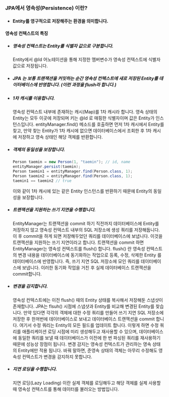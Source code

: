 ### JPA에서 영속성(Persistence) 이란?

* #### Entity를 영구적으로 저장해주는 환경을 의미합니다.

#### 영속성 컨텍스트의 특징
* ##### 영속성 컨텍스트는 Entity를 식별자 값으로 구분합니다.
    Entity에서 @Id 어노테이션을 통해 지정한 멤버변수가 영속성 컨텍스트에 식별자 값으로 저장됩니다.

* ##### JPA 는 보통 트랜잭션을 커밋하는 순간 영속성 컨텍스트에 새로 저장된 Entity를 데이터베이스에 반영합니다. (이런 과정을 flush라 합니다.)

* ##### 1차 캐시를 이용합니다.
    영속성 컨텍스트 내부에 존재하는 캐시(Map)를 1차 캐시라 합니다. 영속 상태의 Entity는 모두 이곳에 저장되며 키는 @Id 로 매핑한 식별자이며 값은 Entity가 인스턴스입니다. entityManager.find() 메소드를 호출하면 먼저 1차 캐시에서 Entity를 찾고, 만약 찾는 Entity가 1차 캐시에 없으면 데이터베이스에서 조회한 후 1차 캐시에 저장하고 영속 상태인 해당 객체를 반환합니다.

* ##### 객체의 동일성을 보장합니다.
    ```java
    Person taemin = new Person(1, "taemin"); // id, name
    entityManager.persist(taemin);
    Person taemin1 = entityManager.find(Person.class, 1);
    Person taemin2 = entityManager.find(Person.class, 1);
    taemin1 == taemin2 // true
    ```
    이와 같이 1차 캐시에 있는 같은 Entity 인스턴스를 반환하기 때문에 Entity의 동일성을 보장합니다.

* ##### 트랜잭션을 지원하는 쓰기 지연을 수행합니다.
    EntityManager는 트랜잭션을 commit 하기 직전까지 데이터베이스에 Entity를 저장하지 않고 영속성 컨텍스트 내부의 SQL 저장소에 생성 쿼리를 저장해둡니다. 이 후 commit을 하게 되면 저장해두었던 쿼리를 데이터베이스에 보냅니다. 이것을 트랜잭션을 지원하는 쓰기 지연이라고 합니다.
    트랜잭션을 commit 하면 EntityManager는 영속성 컨텍스트를 flush() 합니다. flush() 란 영속성 컨텍스트의 변경 내용을 데이터베이스에 동기화하는 작업으로 등록, 수정, 삭제한 Entity 를 데이터베이스에 반영합니다. 즉, 쓰기 지연 SQL 저장소에 모인 쿼리를 데이터베이스에 보냅니다. 이러한 동기화 작업을 거친 후 실제 데이터베이스 트랜잭션을 commit합니다.

* ##### 변경을 감지합니다.
    영속성 컨텍스트에는 이전 flush() 때의 Entity 상태를 복사해서 저장해둔 스냅샷이 존재합니다. JPA는 flsuh() 시점에 스냅샷과 Entity를 비교해 변경된 Entity를 찾습니다. 만약 있다면 각각의 객체에 대한 수정 쿼리를 만들어 쓰기 지연 SQL 저장소에 저장한 후 한꺼번에 데이터베이스로 보내고 데이터베이스 트랜잭션을 commit 합니다. 
    여기서 수정 쿼리는 Entity의 모든 필드를 업데이트 합니다. 이렇게 하면 수정 쿼리를 애플리케이션 로딩 시점에 미리 생성해두고 재사용할 수 있으며, 데이터베이스에 동일한 쿼리를 보낼 때 데이터베이스가 이전에 한 번 파싱된 쿼리를 재사용하기 때문에 성능상 장점이 됩니다.
    변경 감지는 영속성 컨텍스트가 관리하는 영속 상태의 Entity에만 적용 됩니다. 바꿔 말하면, 준영속 상태의 객체는 아무리 수정해도 영속성 컨텍스트가 변경을 감지하지 못합니다.

* ##### 지연 로딩을 수행합니다.
    지연 로딩(Lazy Loading) 이란 실제 객체를 로딩해두고 해당 객체를 실제 사용할 때 영속성 컨텍스트를 통해 데이터를 불러오는 방법입니다.